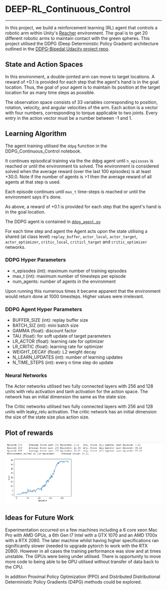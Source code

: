 # DEEP-RL_Continuous_Control
---

In this project, we build a reinforcement learning (RL) agent that controls a robotic arm within Unity's [Reacher](https://github.com/Unity-Technologies/ml-agents/blob/master/docs/Learning-Environment-Examples.md#reacher) environment. The goal is to get 20 different robotic arms to maintain contact with the green spheres.
This project utilised the DDPG (Deep Deterministic Policy Gradient) architecture outlined in the [DDPG-Bipedal Udacity project repo](https://github.com/udacity/deep-reinforcement-learning/tree/master/ddpg-bipedal).

## State and Action Spaces
In this environment, a double-jointed arm can move to target locations. A reward of +0.1 is provided for each step that the agent's hand is in the goal location. Thus, the goal of your agent is to maintain its position at the target location for as many time steps as possible.

The observation space consists of 33 variables corresponding to position, rotation, velocity, and angular velocities of the arm. Each action is a vector with four numbers, corresponding to torque applicable to two joints. Every entry in the action vector must be a number between -1 and 1.

## Learning Algorithm

The agent training utilised the `ddpg` function in the DDPG_Continuous_Control notebook.

It continues episodical training via the the ddpg agent until `n_episoses` is reached or until the environment tis solved. The  environment is considered solved when the average reward (over the last 100 episodes) is at least +30.0. Note if the number of agents is >1 then the average reward of all agents at that step is used.

Each episode continues until `max_t` time-steps is reached or until the environment says it's done.

As above, a reward of +0.1 is provided for each step that the agent's hand is in the goal location.

The DDPG agent is contained in [`ddpg_agent.py`](https://github.com/hortovanyi/DRLND-Continuous-Control/blob/master/ddpg_agent.py)

For each time step and agent the Agent acts upon the state utilising a shared (at class level) `replay_buffer`, `actor_local`, `actor_target`, `actor_optimizer`, `critic_local`, `criticl_target` and `critic_optimizer` networks.

### DDPG Hyper Parameters
- n_episodes (int): maximum number of training episodes
- max_t (int): maximum number of timesteps per episode
- num_agents: number of agents in the environment


Upon running this numerous times it became apparent that the environment would return done at 1000 timesteps. Higher values were irrelevant.

### DDPG Agent Hyper Parameters

- BUFFER_SIZE (int): replay buffer size
- BATCH_SIZ (int): mini batch size
- GAMMA (float): discount factor
- TAU (float): for soft update of target parameters
- LR_ACTOR (float): learning rate for optimizer
- LR_CRITIC (float): learning rate for optimizer
- WEIGHT_DECAY (float): L2 weight decay
- N_LEARN_UPDATES (int): number of learning updates
- N_TIME_STEPS (int): every n time step do update


### Neural Networks

The Actor networks utilised two fully connected layers with 256 and 128 units with relu activation and tanh activation for the action space. The network has an initial dimension the same as the state size.

The Critic networks utilised two fully connected layers with 256 and 128 units with leaky_relu activation. The critic network has  an initial dimension the size of the state size plus action size.

## Plot of rewards
![Training](./images/Training.png)



## Ideas for Future Work
Experimentation occurred on a few machines including a 6 core xeon Mac Pro with AMD GPUs, a 6th Gen I7 Intel with a GTX 1070 and an AMD 1700x with a RTX 2080. The later machine whilst having higher specifications ran significantly slower (needed to upgrade pytorch to work with the RTX 2080). However in all cases the training performance was slow and at times unstable. The GPUs were being under utilised. There is opportunity to move more code to being able to be GPU utilised without transfer of data back to the CPU.

In addition Proximal Policy Optimization (PPO) and Distributed Distributional Deterministic Policy Gradients (D4PG) methods could be explored.
